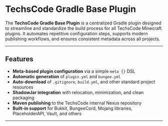# TechsCode Gradle Base Plugin

The **TechsCode Gradle Base Plugin** is a centralized Gradle plugin designed to streamline and standardize the build process for all TechsCode Minecraft plugins. It automates repetitive configuration steps, supports modern publishing workflows, and ensures consistent metadata across all projects.

---

## Features

- **Meta-based plugin configuration** via a simple `meta {}` DSL
- **Automatic generation** of `plugin.yml` and `bungee.yml`
- **Auto-download** of `.gitignore`, `build.yml`, and other standard project resources
- **ShadowJar integration** with relocation, minimization, and clean packaging
- **Maven publishing** to the TechsCode internal Nexus repository
- **Built-in support** for Bukkit, BungeeCord, Mojang libraries, PlaceholderAPI, Vault, and others

---
